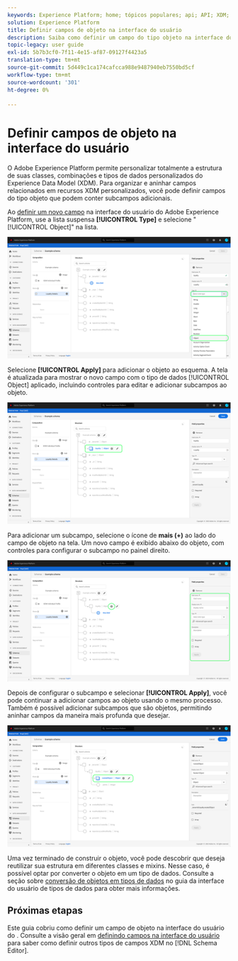 ```yaml
---
keywords: Experience Platform; home; tópicos populares; api; API; XDM; sistema XDM; modelo de dados de experiência; modelo de dados; ui; espaço de trabalho; objeto; campo;
solution: Experience Platform
title: Definir campos de objeto na interface do usuário
description: Saiba como definir um campo do tipo objeto na interface do usuário do Experience Platform.
topic-legacy: user guide
exl-id: 5b7b3cf0-7f11-4e15-af87-09127f4423a5
translation-type: tm+mt
source-git-commit: 5d449c1ca174cafcca988e9487940eb7550bd5cf
workflow-type: tm+mt
source-wordcount: '301'
ht-degree: 0%

---
```


# Definir campos de objeto na interface do usuário

O Adobe Experience Platform permite personalizar totalmente a estrutura de suas classes, combinações e tipos de dados personalizados do Experience Data Model (XDM). Para organizar e aninhar campos relacionados em recursos XDM personalizados, você pode definir campos do tipo objeto que podem conter subcampos adicionais.

Ao [definir um novo campo](./overview.md#define) na interface do usuário do Adobe Experience Platform, use a lista suspensa **[!UICONTROL Type]** e selecione &quot;[!UICONTROL Object]&quot; na lista.

![](../../images/ui/fields/special/object.png)

Selecione **[!UICONTROL Apply]** para adicionar o objeto ao esquema. A tela é atualizada para mostrar o novo campo com o tipo de dados [!UICONTROL Object] aplicado, incluindo controles para editar e adicionar subcampos ao objeto.

![](../../images/ui/fields/special/object-applied.png)

Para adicionar um subcampo, selecione o ícone de **mais (+)** ao lado do campo de objeto na tela. Um novo campo é exibido abaixo do objeto, com controles para configurar o subcampo no painel direito.

![](../../images/ui/fields/special/object-add-field.png)

Depois de configurar o subcampo e selecionar **[!UICONTROL Apply]**, você pode continuar a adicionar campos ao objeto usando o mesmo processo. Também é possível adicionar subcampos que são objetos, permitindo aninhar campos da maneira mais profunda que desejar.

![](../../images/ui/fields/special/object-nested.png)

Uma vez terminado de construir o objeto, você pode descobrir que deseja reutilizar sua estrutura em diferentes classes e mixins. Nesse caso, é possível optar por converter o objeto em um tipo de dados. Consulte a seção sobre [conversão de objetos em tipos de dados](../resources/data-types.md#convert) no guia da interface do usuário de tipos de dados para obter mais informações.

## Próximas etapas

Este guia cobriu como definir um campo de objeto na interface do usuário do . Consulte a visão geral em [definindo campos na interface do usuário](./overview.md#special) para saber como definir outros tipos de campos XDM no [!DNL Schema Editor].
